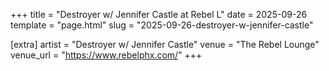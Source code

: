+++
title = "Destroyer w/ Jennifer Castle at Rebel L"
date = 2025-09-26
template = "page.html"
slug = "2025-09-26-destroyer-w-jennifer-castle"

[extra]
artist = "Destroyer w/ Jennifer Castle"
venue = "The Rebel Lounge"
venue_url = "https://www.rebelphx.com/"
+++
